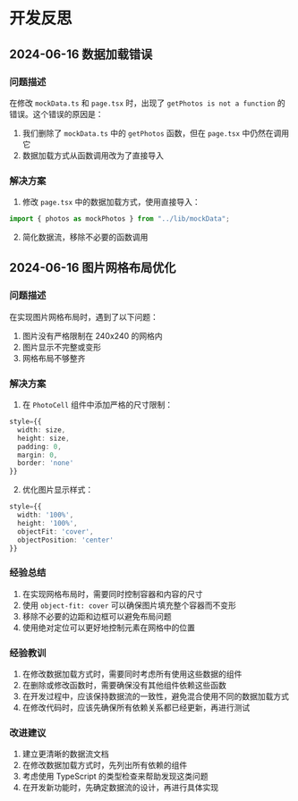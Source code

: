 # 开发反思

## 2024-06-16 数据加载错误

### 问题描述
在修改 `mockData.ts` 和 `page.tsx` 时，出现了 `getPhotos is not a function` 的错误。这个错误的原因是：

1. 我们删除了 `mockData.ts` 中的 `getPhotos` 函数，但在 `page.tsx` 中仍然在调用它
2. 数据加载方式从函数调用改为了直接导入

### 解决方案
1. 修改 `page.tsx` 中的数据加载方式，使用直接导入：
```typescript
import { photos as mockPhotos } from "../lib/mockData";
```

2. 简化数据流，移除不必要的函数调用

## 2024-06-16 图片网格布局优化

### 问题描述
在实现图片网格布局时，遇到了以下问题：
1. 图片没有严格限制在 240x240 的网格内
2. 图片显示不完整或变形
3. 网格布局不够整齐

### 解决方案
1. 在 `PhotoCell` 组件中添加严格的尺寸限制：
```typescript
style={{ 
  width: size,
  height: size,
  padding: 0,
  margin: 0,
  border: 'none'
}}
```

2. 优化图片显示样式：
```typescript
style={{
  width: '100%',
  height: '100%',
  objectFit: 'cover',
  objectPosition: 'center'
}}
```

### 经验总结
1. 在实现网格布局时，需要同时控制容器和内容的尺寸
2. 使用 `object-fit: cover` 可以确保图片填充整个容器而不变形
3. 移除不必要的边距和边框可以避免布局问题
4. 使用绝对定位可以更好地控制元素在网格中的位置

### 经验教训
1. 在修改数据加载方式时，需要同时考虑所有使用这些数据的组件
2. 在删除或修改函数时，需要确保没有其他组件依赖这些函数
3. 在开发过程中，应该保持数据流的一致性，避免混合使用不同的数据加载方式
4. 在修改代码时，应该先确保所有依赖关系都已经更新，再进行测试

### 改进建议
1. 建立更清晰的数据流文档
2. 在修改数据加载方式时，先列出所有依赖的组件
3. 考虑使用 TypeScript 的类型检查来帮助发现这类问题
4. 在开发新功能时，先确定数据流的设计，再进行具体实现 